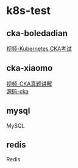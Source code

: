 # k8s-test
## cka-boledadian
[视频-Kubernetes CKA考试](https://space.bilibili.com/66307408/channel/collectiondetail?sid=875213)
## cka-xiaomo
[视频-CKA真题讲解](https://www.bilibili.com/video/BV1kK411S75V/?spm_id_from=333.788&vd_source=c3d8495d88f65a2b96d4425ebf1c4eaa) \
[源码-cka](https://github.com/houko/xiaomo-studying/tree/master/k8s-workshop/k8s-official-example/cka)
## mysql
MySQL
## redis
Redis